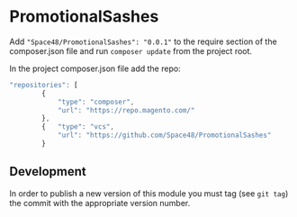 # PromotionalSashes


Add `"Space48/PromotionalSashes": "0.0.1"` to the require section of the composer.json file and run `composer update` from the project root.


In the project composer.json file add the repo:

```javascript
"repositories": [
        {
            "type": "composer",
            "url": "https://repo.magento.com/"
        },
        {   "type": "vcs", 
            "url": "https://github.com/Space48/PromotionalSashes" 
        }
```

Development
---
In order to publish a new version of this module you must tag (see `git tag`) the commit with the appropriate version number.